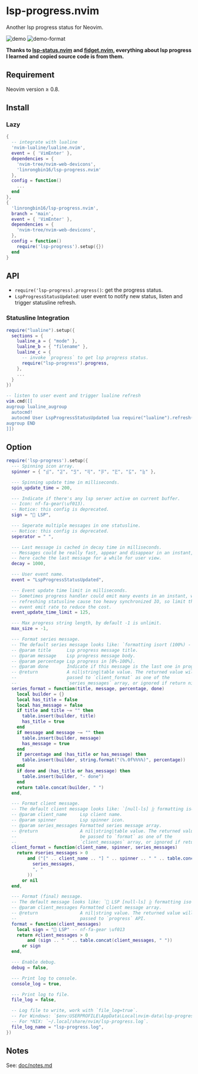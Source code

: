# lsp-progress.nvim

Another lsp progress status for Neovim.

![demo](https://user-images.githubusercontent.com/6496887/215637132-65e27eac-df71-4d17-9365-b516d6536ece.jpg)
![demo-format](https://user-images.githubusercontent.com/6496887/215700315-9d205333-b0e8-4630-9afd-67e2a1c6e3ae.jpg)

**Thanks to [lsp-status.nvim](https://github.com/nvim-lua/lsp-status.nvim) and [fidget.nvim](https://github.com/j-hui/fidget.nvim), everything about lsp progress I learned and copied source code is from them.**

## Requirement

Neovim version &ge; 0.8.

## Install

### Lazy

```lua
{
  -- integrate with lualine
  'nvim-lualine/lualine.nvim',
  event = { 'VimEnter' },
  dependencies = {
    'nvim-tree/nvim-web-devicons',
    'linrongbin16/lsp-progress.nvim'
  },
  config = function()
    ...
  end
},
{
  'linrongbin16/lsp-progress.nvim',
  branch = 'main',
  event = { 'VimEnter' },
  dependencies = {
    'nvim-tree/nvim-web-devicons',
  },
  config = function()
    require('lsp-progress').setup({})
  end
}
```

## API

- `require('lsp-progress).progress()`: get the progress status.
- `LspProgressStatusUpdated`: user event to notify new status, listen and trigger statusline refresh.

### Statusline Integration

```lua
require("lualine").setup({
  sections = {
    lualine_a = { "mode" },
    lualine_b = { "filename" },
    lualine_c = {
      -- invoke `progress` to get lsp progress status.
      require("lsp-progress").progress,
    },
    ...
  }
})

-- listen to user event and trigger lualine refresh
vim.cmd([[
augroup lualine_augroup
  autocmd!
  autocmd User LspProgressStatusUpdated lua require("lualine").refresh()
augroup END
]])
```

## Option

```lua
require('lsp-progress').setup({
  --- Spinning icon array.
  spinner = { "⣾", "⣽", "⣻", "⢿", "⡿", "⣟", "⣯", "⣷" },

  --- Spinning update time in milliseconds.
  spin_update_time = 200,

  --- Indicate if there's any lsp server active on current buffer.
  -- Icon: nf-fa-gear(\uf013).
  -- Notice: this config is deprecated.
  sign = " LSP",

  --- Seperate multiple messages in one statusline.
  -- Notice: this config is deprecated.
  seperator = " ",

  --- Last message is cached in decay time in milliseconds.
  -- Messages could be really fast, appear and disappear in an instant, so
  -- here cache the last message for a while for user view.
  decay = 1000,

  --- User event name.
  event = "LspProgressStatusUpdated",

  --- Event update time limit in milliseconds.
  -- Sometimes progress handler could emit many events in an instant, while
  -- refreshing statusline cause too heavy synchronized IO, so limit the
  -- event emit rate to reduce the cost.
  event_update_time_limit = 125,

  --- Max progress string length, by default -1 is unlimit.
  max_size = -1,

  --- Format series message.
  -- The default series message looks like: `formatting isort (100%) - done`
  -- @param title      Lsp progress message title.
  -- @param message    Lsp progress message body.
  -- @param percentage Lsp progress in [0%-100%].
  -- @param done       Indicate if this message is the last one in progress.
  -- @return           A nil|string|table value. The returned value will be
  --                   passed to `client_format` as one of the
  --                   `series_messages` array, or ignored if return nil.
  series_format = function(title, message, percentage, done)
    local builder = {}
    local has_title = false
    local has_message = false
    if title and title ~= "" then
      table.insert(builder, title)
      has_title = true
    end
    if message and message ~= "" then
      table.insert(builder, message)
      has_message = true
    end
    if percentage and (has_title or has_message) then
      table.insert(builder, string.format("(%.0f%%%%)", percentage))
    end
    if done and (has_title or has_message) then
      table.insert(builder, "- done")
    end
    return table.concat(builder, " ")
  end,

  --- Format client message.
  -- The default client message looks like: `[null-ls] ⣷ formatting isort (100%) - done, formatting black (50%)`
  -- @param client_name     Lsp client name.
  -- @param spinner         Lsp spinner icon.
  -- @param series_messages Formatted series message array.
  -- @return                A nil|string|table value. The returned value will
  --                        be passed to `format` as one of the
  --                        `client_messages` array, or ignored if return nil.
  client_format = function(client_name, spinner, series_messages)
    return #series_messages > 0
        and ("[" .. client_name .. "] " .. spinner .. " " .. table.concat(
          series_messages,
          ", "
        ))
      or nil
  end,

  --- Format (final) message.
  -- The default message looks like: ` LSP [null-ls] ⣷ formatting isort (100%) - done, formatting black (50%)`
  -- @param client_messages Formatted client message array.
  -- @return                A nil|string value. The returned value will be
  --                        passed to `progress` API.
  format = function(client_messages)
    local sign = " LSP" -- nf-fa-gear \uf013
    return #client_messages > 0
        and (sign .. " " .. table.concat(client_messages, " "))
      or sign
  end,

  --- Enable debug.
  debug = false,

  --- Print log to console.
  console_log = true,

  --- Print log to file.
  file_log = false,

  -- Log file to write, work with `file_log=true`.
  -- For Windows: `$env:USERPROFILE\AppData\Local\nvim-data\lsp-progress.log`.
  -- For *NIX: `~/.local/share/nvim/lsp-progress.log`.
  file_log_name = "lsp-progress.log",
})
```

## Notes

See: [doc/notes.md](doc/notes.md)
